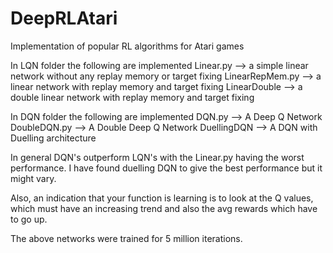 # DeepRLAtari
Implementation of popular RL algorithms for Atari games

In LQN folder the following are implemented
Linear.py --> a simple linear network without any replay memory or target fixing
LinearRepMem.py --> a linear network with replay memory and target fixing
LinearDouble --> a double linear network with replay memory and target fixing

In DQN folder the following are implemented
DQN.py --> A Deep Q Network 
DoubleDQN.py --> A Double Deep Q Network
DuellingDQN --> A DQN with Duelling architecture

In general DQN's outperform LQN's with the Linear.py having the worst performance. I have found duelling DQN to give the best performance but it might vary.

Also, an indication that your function is learning is to look at the Q values, which must have an increasing trend and also the avg rewards which have to go up.

The above networks were trained for 5 million iterations.
